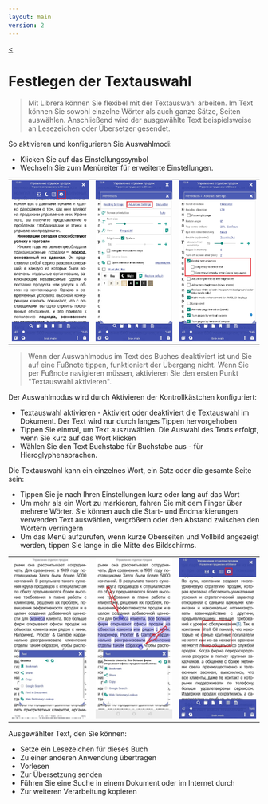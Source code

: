 ```yaml
---
layout: main
version: 2
---
```

[<](/wiki/faq/de)

# Festlegen der Textauswahl

> Mit Librera können Sie flexibel mit der Textauswahl arbeiten. Im Text können Sie sowohl einzelne Wörter als auch ganze Sätze, Seiten auswählen.
Anschließend wird der ausgewählte Text beispielsweise an Lesezeichen oder Übersetzer gesendet.

So aktivieren und konfigurieren Sie Auswahlmodi:
* Klicken Sie auf das Einstellungssymbol
* Wechseln Sie zum Menüreiter für erweiterte Einstellungen.



||||
|-|-|-|
|![](1.jpg)|![](2.jpg)|![](3.jpg)|

> Wenn der Auswahlmodus im Text des Buches deaktiviert ist und Sie auf eine Fußnote tippen, funktioniert der Übergang nicht. Wenn Sie per Fußnote navigieren müssen, aktivieren Sie den ersten Punkt &quot;Textauswahl aktivieren&quot;.


Der Auswahlmodus wird durch Aktivieren der Kontrollkästchen konfiguriert:
* Textauswahl aktivieren - Aktiviert oder deaktiviert die Textauswahl im Dokument. Der Text wird nur durch langes Tippen hervorgehoben
* Tippen Sie einmal, um Text auszuwählen. Die Auswahl des Texts erfolgt, wenn Sie kurz auf das Wort klicken
* Wählen Sie den Text Buchstabe für Buchstabe aus - für Hieroglyphensprachen.

Die Textauswahl kann ein einzelnes Wort, ein Satz oder die gesamte Seite sein:
* Tippen Sie je nach Ihren Einstellungen kurz oder lang auf das Wort
* Um mehr als ein Wort zu markieren, fahren Sie mit dem Finger über mehrere Wörter. Sie können auch die Start- und Endmarkierungen verwenden
Text auswählen, vergrößern oder den Abstand zwischen den Wörtern verringern
* Um das Menü aufzurufen, wenn kurze Oberseiten und Vollbild angezeigt werden, tippen Sie lange in die Mitte des Bildschirms.

||||
|-|-|-|
|![](4.jpg)|![](5.jpg)|![](6.jpg)|


Ausgewählter Text, den Sie können:
* Setze ein Lesezeichen für dieses Buch
* Zu einer anderen Anwendung übertragen
* Vorlesen
* Zur Übersetzung senden
* Führen Sie eine Suche in einem Dokument oder im Internet durch
* Zur weiteren Verarbeitung kopieren

